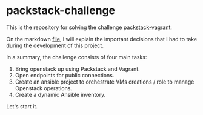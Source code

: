 # packstack-challenge
This is the repository for solving the challenge [packstack-vagrant](https://github.com/raserma/packstack-vagrant). 

On the markdown [file](decisions-taken.md), I will explain the important decisions that I had to take during the development of this project.

In a summary, the challenge consists of four main tasks:
 1. Bring openstack up using Packstack and Vagrant.
 1. Open endpoints for public connections.
 1. Create an ansible project to orchestrate VMs creations / role to manage Openstack operations.
 1. Create a dynamic Ansible inventory.
 
Let's start it.
